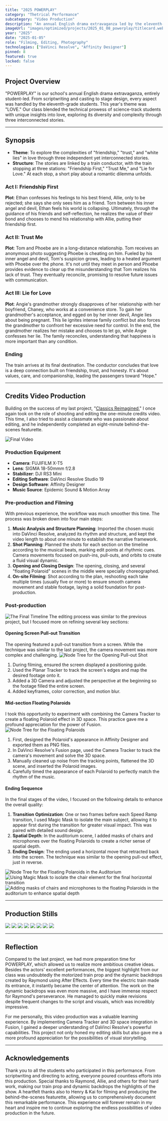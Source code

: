 ```yaml
---
title: "2025 POWERPLAY"
category: "Thetrical Performance"
subcategory: "Video Production"
description: "An annual English drama extravaganza led by the eleventh-grade students, showcasing their unique interpretation into love."
imageUrl: "images/optimized/projects/2025_01_08_powerplay/titlecard.webp"
year: "2025"
date: "2025-01-05"
role: "Filming, Editing, Photography"
technologies: ["DaVinci Resolve", "Affinity Designer"]
pinned: 8
featured: true
locked: false
---
```



## Project Overview
"POWERPLAY" is our school's annual English drama extravaganza, entirely student-led. From scriptwriting and casting to stage design, every aspect was handled by the eleventh-grade students. This year's theme was "LOVE." Our class blended the technical prowess of science-track students with unique insights into love, exploring its diversity and complexity through three interconnected stories.

---

## Synopsis

- **Theme**: To explore the complexities of "friendship," "trust," and "white lies" in love through three independent yet interconnected stories.
- **Structure**: The stories are linked by a train conductor, with the train stopping at three stations: "Friendship First," "Trust Me," and "Lie for Love." At each stop, a short play about a romantic dilemma unfolds.

### Act I: Friendship First
**Plot**: Ethan confesses his feelings to his best friend, Allie, only to be rejected; she says she only sees him as a friend. Torn between his inner angel and devil, Ethan feels his world is collapsing. Ultimately, through the guidance of his friends and self-reflection, he realizes the value of their bond and chooses to mend his relationship with Allie, putting their friendship first.

### Act II: Trust Me
**Plot**: Tom and Phoebe are in a long-distance relationship. Tom receives an anonymous photo suggesting Phoebe is cheating on him. Fueled by his inner angel and devil, Tom's suspicion grows, leading to a heated argument with Phoebe over the phone. It's not until they meet in person and Phoebe provides evidence to clear up the misunderstanding that Tom realizes his lack of trust. They eventually reconcile, promising to resolve future issues with communication.

### Act III: Lie for Love
**Plot**: Angie's grandmother strongly disapproves of her relationship with her boyfriend, Chaney, who works at a convenience store. To gain her grandmother's acceptance, and egged on by her inner devil, Angie lies about being pregnant. This lie ignites intense family conflict but also forces the grandmother to confront her excessive need for control. In the end, the grandmother realizes her mistake and chooses to let go, while Angie confesses her lie. The family reconciles, understanding that happiness is more important than any condition.

### Ending
The train arrives at its final destination. The conductor concludes that love is a deep connection built on friendship, trust, and honesty. It's about values, care, and companionship, leading the passengers toward "Hope."

---

## Credits Video Production
Building on the success of my last project, "[Classics Reimagined](https://www.harrychang.me/projects/2024_08_19_classics_reimagined)," I once again took on the role of shooting and editing the one-minute credits video. This time, I also tried to assist a classmate who was passionate about editing, and he independently completed an eight-minute behind-the-scenes featurette.

![Final Video](https://drive.google.com/file/d/1HUxfhr16vn-gAso3RF1Vz-ShMEpfnStO/view?usp=sharing)

### Production Equipment
- **Camera**: FUJIFILM X-T5
- **Lens**: SIGMA 18-50mmm f/2.8
- **Stabilizer**: DJI RS3 Mini
- **Editing Software**: DaVinci Resolve Studio 19
- **Design Software**: Affinity Designer
- **Music Source**: Epidemic Sound & Motion Array

### Pre-production and Filming
With previous experience, the workflow was much smoother this time. The process was broken down into four main steps:
1.  **Music Analysis and Structure Planning**: Imported the chosen music into DaVinci Resolve, analyzed its rhythm and structure, and kept the video length to about one minute to establish the narrative framework.
2.  **Shot Planning**: Planned the shots for each section on the timeline according to the musical beats, marking edit points at rhythmic cues. Camera movements focused on push-ins, pull-outs, and orbits to create a fluid visual dynamic.
3.  **Opening and Closing Design**: The opening, closing, and several "floating Polaroid" scenes in the middle were specially choreographed.
4.  **On-site Filming**: Shot according to the plan, reshooting each take multiple times (usually five or more) to ensure smooth camera movement and stable footage, laying a solid foundation for post-production.


### Post-production
![The Final Timeline](images/optimized/projects/2025_01_08_powerplay/fulltimeline.webp)
The editing process was similar to the previous project, but I focused more on refining several key sections:

#### Opening Screen Pull-out Transition
The opening featured a pull-out transition from a screen. While the technique was similar to the last project, the camera movement was more complex and challenging.
![Node Tree for the Opening Pull-out Shot](images/optimized/projects/2025_01_08_powerplay/opening.webp)
1.  During filming, ensured the screen displayed a positioning guide.
2.  Used the Planar Tracker to track the screen's edges and map the desired footage onto it.
3.  Added a 3D Camera and adjusted the perspective at the beginning so the footage filled the entire screen.
4.  Added keyframes, color correction, and motion blur.

#### Mid-section Floating Polaroids
I took this opportunity to experiment with combining the Camera Tracker to create a floating Polaroid effect in 3D space. This practice gave me a profound appreciation for the power of Fusion.
![Node Tree for the Floating Polaroids](images/optimized/projects/2025_01_08_powerplay/floating.webp)
1.  First, designed the Polaroid's appearance in Affinity Designer and exported them as PNG files.
2.  In DaVinci Resolve's Fusion page, used the Camera Tracker to track the camera's movement and solve the 3D space.
3.  Manually cleaned up noise from the tracking points, flattened the 3D scene, and inserted the Polaroid images.
4.  Carefully timed the appearance of each Polaroid to perfectly match the rhythm of the music.

#### Ending Sequence
In the final stages of the video, I focused on the following details to enhance the overall quality:
1.  **Transition Optimization**: One or two frames before each Speed Ramp transition, I used Magic Mask to isolate the main subject, allowing it to appear first during the transition for greater visual impact. This was paired with detailed sound design.
2.  **Spatial Depth**: In the auditorium scene, I added masks of chairs and microphones over the floating Polaroids to create a richer sense of spatial depth.
3.  **Ending Design**: The ending used a horizontal move that retracted back into the screen. The technique was similar to the opening pull-out effect, just in reverse.

![Node Tree for the Floating Polaroids in the Auditorium](images/optimized/projects/2025_01_08_powerplay/closing.webp)
![Using Magic Mask to isolate the chair element for the final horizontal transition](images/optimized/projects/2025_01_08_powerplay/credit-v2_01_01_16_20.webp)
![Adding masks of chairs and microphones to the floating Polaroids in the auditorium to enhance spatial depth](images/optimized/projects/2025_01_08_powerplay/credit-v2_01_01_14_21.webp)

---

## Production Stills

![](images/optimized/projects/2025_01_08_powerplay/DSCF2377.webp)
![](images/optimized/projects/2025_01_08_powerplay/DSCF3700.webp)
![](images/optimized/projects/2025_01_08_powerplay/DSCF3706.webp)
![](images/optimized/projects/2025_01_08_powerplay/DSCF4045.webp)
![](images/optimized/projects/2025_01_08_powerplay/DSCF4047.webp)
![](images/optimized/projects/2025_01_08_powerplay/DSCF4048.webp)
![](images/optimized/projects/2025_01_08_powerplay/DSCF4080.webp)
![](images/optimized/projects/2025_01_08_powerplay/DSCF4089.webp)

---

## Reflection
Compared to the last project, we had more preparation time for POWERPLAY, which allowed us to realize more ambitious creative ideas. Besides the actors' excellent performances, the biggest highlight from our class was undoubtedly the motorized train prop and the dynamic backdrops created by Raymond using After Effects. Every time the electric train made its entrance, it instantly became the center of attention. The work on the dynamic backdrops was even more massive, and I have immense respect for Raymond's perseverance. He managed to quickly make revisions despite frequent changes to the script and visuals, which was incredibly impressive.

For me personally, this video production was a valuable learning experience. By implementing Camera Tracker and 3D space integration in Fusion, I gained a deeper understanding of DaVinci Resolve's powerful capabilities. This project not only honed my editing skills but also gave me a more profound appreciation for the possibilities of visual storytelling.

---

## Acknowledgements
Thank you to all the students who participated in this performance. From scriptwriting and directing to acting, everyone poured countless efforts into this production. Special thanks to Raymond, Allie, and others for their hard work, making our train prop and dynamic backdrops the highlights of the show. A heartfelt thanks also to Henry & Kai for filming and producing the behind-the-scenes featurette, allowing us to comprehensively document this remarkable performance. This experience will forever remain in my heart and inspire me to continue exploring the endless possibilities of video production in the future.
